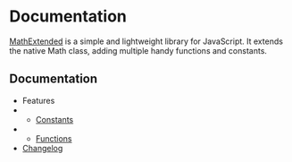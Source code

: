 # Documentation
[MathExtended](https://github.com/joker876/MathExtended) is a simple and lightweight library for JavaScript. It extends the native Math class, adding multiple handy functions and constants.

## Documentation
* Features
* * [Constants](constants.md)
* * [Functions](functions/index.md)
* [Changelog](../CHANGELOG.md)
